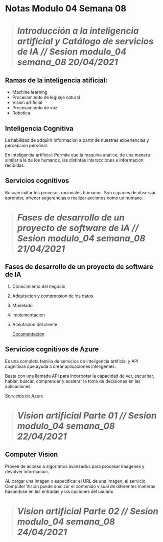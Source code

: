 # **Notas Modulo 04 Semana 08**





># *Introducción a la inteligencia artificial y Catálogo de servicios de IA // Sesion modulo_04 semana_08 20/04/2021*



## Ramas de la inteligencia atificial:
* Machine learning
* Procesamiento de leguaje natural
* Vision artificial
* Procesamiento de voz
* Robotica


## Inteligencia Cognitiva
La habilidad de adquirir informacion a partir de nuestras experiencias y percepcion personal.

En inteligencia artificial:
Permite que la maquina analice, de una manera similar a la de los humanos, las distintas interacciones e informacion recibidas.


## Servicios cognitivos
Buscan imitar los procesos racionales humanos. Son capaces de observar, aprender, ofrecer sugerencias o realizar acciones como un humano.




># *Fases de desarrollo de un proyecto de software de IA // Sesion modulo_04 semana_08 21/04/2021*



## Fases de desarrollo de un proyecto de software de IA
1. Conocimiento del negocio
2. Adquisicion y comprension de los datos 
3. Modelado
4. Implementacion
5. Aceptacion del cliente

    [Documentacion](https://docs.microsoft.com/es-es/azure/machine-learning/team-data-science-process/overview)


## Servicios cognitivos de Azure
Es una completa familia de servicios de inteligencia artificial y API cognitivas que ayuda a crear aplicaciones inteligentes.

Basta con una llamada API para incorporar la capacidad de ver, escuchar, hablar, buscar, comprender y acelerar la toma de decisiones en las aplicaciones.

[Servicios de Azure](https://azure.microsoft.com/es-mx/services/cognitive-services/)




># *Vision artificial Parte 01 // Sesion modulo_04 semana_08 22/04/2021*



## Computer Vision
Provee de acceso a algoritmos avanzados para procesar imagenes y devolver informacion.

AL cargar una imagen o especificar el URL de una imagen, el servicio Computer Vision puede analizar el contenido visual de diferentes maneras basandose en las entradas y las opciones del usuario.




># *Vision artificial Parte 02 // Sesion modulo_04 semana_08 24/04/2021*



## 